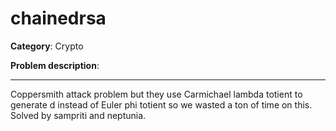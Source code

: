 # chainedrsa

**Category**: Crypto

**Problem description**:

---

Coppersmith attack problem but they use Carmichael lambda totient to generate d instead of Euler phi totient so we wasted a ton of time on this. Solved by sampriti and neptunia.
